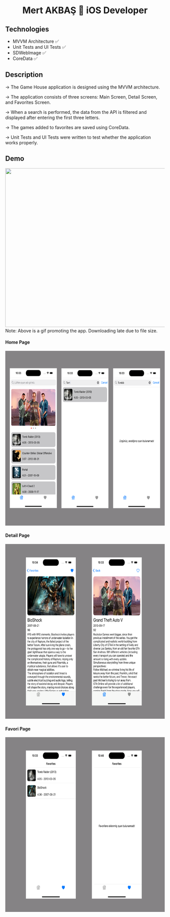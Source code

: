 <h1 align=center>Mert AKBAŞ  iOS Developer</h1> 

## Technologies
+ MVVM Architecture ✅
+ Unit Tests and UI Tests ✅
+ SDWebImage ✅
+ CoreData ✅


## Description

-> The Game House application is designed using the MVVM architecture. 

-> The application consists of three screens: Main Screen, Detail Screen, and Favorites Screen.

-> When a search is performed, the data from the API is filtered and displayed after entering the first three letters.

-> The games added to favorites are saved using CoreData.

-> Unit Tests and UI Tests were written to test whether the application works properly.


## Demo
<img src="https://github.com/akbasmert/GameHouse-MVVM/blob/main/ReadmePhotos/gif.gif" width="800" height="500" />
Note: Above is a gif promoting the app. Downloading late due to file size.

#### Home Page 

<img src="https://github.com/akbasmert/GameHouse-MVVM/blob/main/ReadmePhotos/home.png" width="800" height="550" />

#### Detail Page 

<img src="https://github.com/akbasmert/GameHouse-MVVM/blob/main/ReadmePhotos/detail.png" width="800" height="550" />

#### Favori Page 

<img src="https://github.com/akbasmert/GameHouse-MVVM/blob/main/ReadmePhotos/favori.png" width="800" height="550" />
